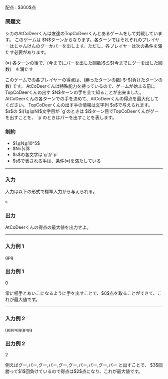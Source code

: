 
<div>

<span>

<span>

<p>
配点 : $300$点
</p>

<div>

<section>

### **問題文**

<p>
シカのAtCoDeerくんは友達のTopCoDeerくんとあるゲームをして対戦しています。
このゲームは $N$ターンからなります。各ターンではそれぞれのプレイヤーはじゃんけんのグーかパーを出します。ただし、各プレイヤーは次の条件を満たす必要があります。
</p>

<p>
(※) 各ターンの後で、(今までにパーを出した回数)$≦$(今までにグーを出した回数)　を満たす
</p>

<p>
このゲームでの各プレイヤーの得点は、(勝ったターンの数) $-$(負けたターンの数) です。
AtCoDeerくんは特殊能力を持っているので、ゲームが始まる前にTopCoDeerくんの出す $N$ターンの手を全て知ることが出来ました。 AtCoDeerくんの各ターンでの手を決めて、AtCoDeerくんの得点を最大化してください。
TopCoDeerくんの出す手の情報は文字列 $s$で与えられます。 $s$の $i(1≦i≦N)$文字目が `g`のときは $i$ターン目でTopCoDeerくんがグーを出すことを、 `p`のときはパーを出すことを表します。
</p>

</section>

</div>

<div>

<section>

### **制約**

<ul>

<li>
$1≦N≦10^5$
</li>

<li>
$N=|s|$
</li>

<li>
$s$の各文字は`g`か`p`
</li>

<li>
$s$で表される手は、条件(※)を満たしている
</li>

</ul>

</section>

</div>

---

<div>

<div>

<section>

### **入力**

<p>
入力は以下の形式で標準入力から与えられる。
</p>

<div>

$s$
</div>

</section>

</div>

<div>

<section>

### **出力**

<p>
AtCoDeerくんの得点の最大値を出力せよ。
</p>

</section>

</div>

</div>

---

<div>

<section>

### **入力例 1**

<div>

gpg

</div>

</section>

</div>

<div>

<section>

### **出力例 1**

<div>

0

</div>

<p>
常に相手とあいこになるように手を出すことで、$0$点を取ることができて、これが最大値です。
</p>

</section>

</div>

---

<div>

<section>

### **入力例 2**

<div>

ggppgggpgg

</div>

</section>

</div>

<div>

<section>

### **出力例 2**

<div>

2

</div>

<p>
例えばグー,パー,グー,パー,グー,グー,パー,パー,グー,パー と出すことで、 $3$回勝って$1$回負けているので得点は$2$点になり、これが最大値です。
</p>

</section>

</div>

</span>

</span>

</div>
